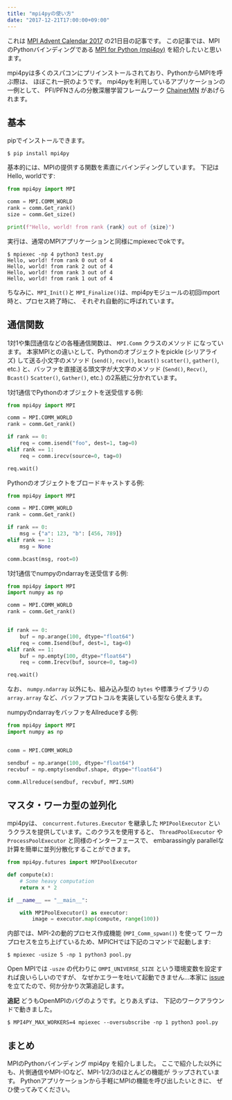 ```yaml
---
title: "mpi4pyの使い方"
date: "2017-12-21T17:00:00+09:00"
---
```


これは [MPI Advent Calendar 2017](https://adventar.org/calendars/2548)
の21日目の記事です。
この記事では、MPIのPythonバインディングである
[MPI for Python (mpi4py)](http://mpi4py.scipy.org/) を紹介したいと思います。

<!--more-->

mpi4pyは多くのスパコンにプリインストールされており、PythonからMPIを呼ぶ際は、
ほぼこれ一択のようです。
mpi4pyを利用しているアプリケーションの一例として、
PFI/PFNさんの分散深層学習フレームワーク
[ChainerMN](https://github.com/chainer/chainermn) があげられます。

## 基本

pipでインストールできます。

```
$ pip install mpi4py
```

基本的には、MPIの提供する関数を素直にバインディングしています。
下記はHello, worldです:

```python
from mpi4py import MPI

comm = MPI.COMM_WORLD
rank = comm.Get_rank()
size = comm.Get_size()

print(f"Hello, world! from rank {rank} out of {size}")
```

実行は、通常のMPIアプリケーションと同様にmpiexecでokです。

```nohighlight
$ mpiexec -np 4 python3 test.py
Hello, world! from rank 0 out of 4
Hello, world! from rank 2 out of 4
Hello, world! from rank 3 out of 4
Hello, world! from rank 1 out of 4
```

ちなみに、`MPI_Init()`と
`MPI_Finalize()`は、mpi4pyモジュールの初回import時と、プロセス終了時に、
それぞれ自動的に呼ばれています。

## 通信関数

1対1や集団通信などの各種通信関数は、 `MPI.Comm` クラスのメソッド
になっています。
本家MPIとの違いとして、Pythonのオブジェクトをpickle (シリアライズ)
して送る小文字のメソッド
(`send()`, `recv()`, `bcast()` `scatter()`, `gather()`, etc.)
と、バッファを直接送る頭文字が大文字のメソッド
(`Send()`, `Recv()`, `Bcast()` `Scatter()`, `Gather()`, etc.)
の2系統に分かれています。

1対1通信でPythonのオブジェクトを送受信する例:

```python
from mpi4py import MPI

comm = MPI.COMM_WORLD
rank = comm.Get_rank()

if rank == 0:
    req = comm.isend("foo", dest=1, tag=0)
elif rank == 1:
    req = comm.irecv(source=0, tag=0)

req.wait()
```

Pythonのオブジェクトをブロードキャストする例:

```python
from mpi4py import MPI

comm = MPI.COMM_WORLD
rank = comm.Get_rank()

if rank == 0:
    msg = {"a": 123, "b": [456, 789]}
elif rank == 1:
    msg = None

comm.bcast(msg, root=0)
```

1対1通信でnumpyのndarrayを送受信する例:

```python
from mpi4py import MPI
import numpy as np

comm = MPI.COMM_WORLD
rank = comm.Get_rank()


if rank == 0:
    buf = np.arange(100, dtype="float64")
    req = comm.Isend(buf, dest=1, tag=0)
elif rank == 1:
    buf = np.empty(100, dtype="float64")
    req = comm.Irecv(buf, source=0, tag=0)

req.wait()
```

なお、 `numpy.ndarray` 以外にも、組み込み型の `bytes` や標準ライブラリの
`array.array` など、バッファプロトコルを実装している型なら使えます。

numpyのndarrayをバッファをAllreduceする例:

```python
from mpi4py import MPI
import numpy as np


comm = MPI.COMM_WORLD

sendbuf = np.arange(100, dtype="float64")
recvbuf = np.empty(sendbuf.shape, dtype="float64")

comm.Allreduce(sendbuf, recvbuf, MPI.SUM)
```


## マスタ・ワーカ型の並列化

mpi4pyは、 `concurrent.futures.Executor` を継承した `MPIPoolExecutor`
というクラスを提供しています。このクラスを使用すると、
`ThreadPoolExecutor` や `ProcessPoolExecutor` と同様のインターフェースで、
embarassingly parallelな計算を簡単に並列分散化することができます。

```python
from mpi4py.futures import MPIPoolExecutor

def compute(x):
    # Some heavy computation
    return x * 2

if __name__ == "__main__":

    with MPIPoolExecutor() as executor:
        image = executor.map(compute, range(100))
```

内部では、MPI-2の動的プロセス作成機能 (`MPI_Comm_spwan()`) を使って
ワーカプロセスを立ち上げているため、MPICHでは下記のコマンドで起動します:

```nohighlight
$ mpiexec -usize 5 -np 1 python3 pool.py
```

Open MPIでは `-usze` の代わりに `OMPI_UNIVERSE_SIZE`
という環境変数を設定すれば良いらしいのですが、
なぜかエラーを吐いて起動できません…本家に
[issue](https://bitbucket.org/mpi4py/mpi4py/issues/88)
を立てたので、何か分かり次第追記します。

**追記** どうもOpenMPIのバグのようです。とりあえずは、
下記のワークアラウンドで動きました。

```nohighlight
$ MPI4PY_MAX_WORKERS=4 mpiexec --oversubscribe -np 1 python3 pool.py
```

## まとめ

MPIのPythonバインディング mpi4py を紹介しました。
ここで紹介した以外にも、片側通信やMPI-IOなど、MPI-1/2/3のほとんどの機能が
ラップされています。
Pythonアプリケーションから手軽にMPIの機能を呼び出したいときに、
ぜひ使ってみてください。
